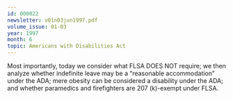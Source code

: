 ```yaml
---
id: 000022
newsletter: v01n03jun1997.pdf
volume_issue: 01-03
year: 1997
month: 6
topic: Americans with Disabilities Act
---
```


Most importantly, today we consider what FLSA DOES NOT require; we then analyze whether indefinite leave may be a “reasonable accommodation” under the ADA; mere obesity can be considered a disability under the ADA; and whether paramedics and firefighters are 207 (k)-exempt under FLSA.